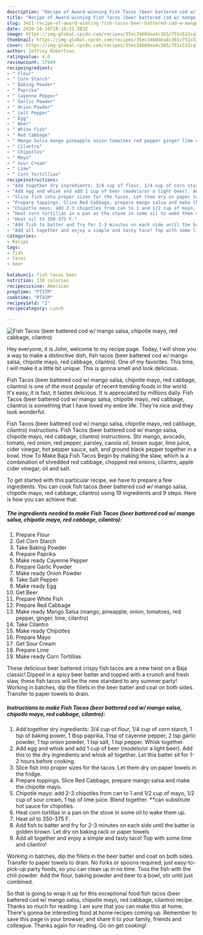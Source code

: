 ```yaml
---
description: "Recipe of Award-winning Fish Tacos (beer battered cod w/ mango salsa, chipotle mayo, red cabbage, cilantro)"
title: "Recipe of Award-winning Fish Tacos (beer battered cod w/ mango salsa, chipotle mayo, red cabbage, cilantro)"
slug: 3411-recipe-of-award-winning-fish-tacos-beer-battered-cod-w-mango-salsa-chipotle-mayo-red-cabbage-cilantro
date: 2020-10-18T18:10:21.583Z
image: https://img-global.cpcdn.com/recipes/35ec3460dea4c365/751x532cq70/fish-tacos-beer-battered-cod-w-mango-salsa-chipotle-mayo-red-cabbage-cilantro-recipe-main-photo.jpg
thumbnail: https://img-global.cpcdn.com/recipes/35ec3460dea4c365/751x532cq70/fish-tacos-beer-battered-cod-w-mango-salsa-chipotle-mayo-red-cabbage-cilantro-recipe-main-photo.jpg
cover: https://img-global.cpcdn.com/recipes/35ec3460dea4c365/751x532cq70/fish-tacos-beer-battered-cod-w-mango-salsa-chipotle-mayo-red-cabbage-cilantro-recipe-main-photo.jpg
author: Jeffrey Robertson
ratingvalue: 4.6
reviewcount: 17049
recipeingredient:
- " Flour"
- " Corn Starch"
- " Baking Powder"
- " Paprika"
- " Cayenne Pepper"
- " Garlic Powder"
- " Onion Powder"
- " Salt Pepper"
- " Egg"
- " Beer"
- " White Fish"
- " Red Cabbage"
- " Mango Salsa mango pineapple onion tomatoes red pepper ginger lime cilantro"
- " Cilantro"
- " Chipotles"
- " Mayo"
- " Sour Cream"
- " Lime"
- " Corn Tortillias"
recipeinstructions:
- "Add together dry ingredients: 3/4 cup of flour, 1/4 cup of corn starch, 1 tsp of baking power, 1 tbsp paprika, 1 tsp of cayenne pepper, 2 tsp garlic powder, 1 tsp onion powder, 1 tsp salt, 1 tsp pepper. Whisk together."
- "Add egg and whisk and add 1 cup of beer (modelo/or a light beer). Add this to the dry ingredients and whisk all together. Let this batter sit for 1-2 hours before cooking."
- "Slice fish into proper sizes for the tacos. Let them dry on paper towels in the fridge."
- "Prepare toppings. Slice Red Cabbage, prepare mango salsa and make the chipotle mayo."
- "Chipotle mayo: add 2-3 chipotles from can to 1 and 1/2 cup of mayo, 1/2 cup of sour cream, 1 tsp of lime juice. Blend together. **can substitute hot sauce for chipotles."
- "Heat corn tortillas in a pan on the stove in some oil to wake them up."
- "Heat oil to 350-375 F."
- "Add fish to batter and fry for 2-3 minutes on each side until the batter is golden brown. Let dry on baking rack or paper towels"
- "Add all together and enjoy a simple and tasty taco! Top with some lime and cilantro!"
categories:
- Recipe
tags:
- fish
- tacos
- beer

katakunci: fish tacos beer 
nutrition: 130 calories
recipecuisine: American
preptime: "PT37M"
cooktime: "PT41M"
recipeyield: "2"
recipecategory: Lunch

---
```



![Fish Tacos (beer battered cod w/ mango salsa, chipotle mayo, red cabbage, cilantro)](https://img-global.cpcdn.com/recipes/35ec3460dea4c365/751x532cq70/fish-tacos-beer-battered-cod-w-mango-salsa-chipotle-mayo-red-cabbage-cilantro-recipe-main-photo.jpg)

Hey everyone, it is John, welcome to my recipe page. Today, I will show you a way to make a distinctive dish, fish tacos (beer battered cod w/ mango salsa, chipotle mayo, red cabbage, cilantro). One of my favorites. This time, I will make it a little bit unique. This is gonna smell and look delicious.

Fish Tacos (beer battered cod w/ mango salsa, chipotle mayo, red cabbage, cilantro) is one of the most popular of recent trending foods in the world. It's easy, it is fast, it tastes delicious. It is appreciated by millions daily. Fish Tacos (beer battered cod w/ mango salsa, chipotle mayo, red cabbage, cilantro) is something that I have loved my entire life. They're nice and they look wonderful.

Fish Tacos (beer battered cod w/ mango salsa, chipotle mayo, red cabbage, cilantro) instructions. Fish Tacos (beer battered cod w/ mango salsa, chipotle mayo, red cabbage, cilantro) instructions. Stir mango, avocado, tomato, red onion, red pepper, parsley, canola oil, brown sugar, lime juice, cider vinegar, hot pepper sauce, salt, and ground black pepper together in a bowl. How To Make Baja Fish Tacos Begin by making the slaw, which is a combination of shredded red cabbage, chopped red onions, cilantro, apple cider vinegar, oil and salt.


To get started with this particular recipe, we have to prepare a few ingredients. You can cook fish tacos (beer battered cod w/ mango salsa, chipotle mayo, red cabbage, cilantro) using 19 ingredients and 9 steps. Here is how you can achieve that.

<!--inarticleads1-->

##### The ingredients needed to make Fish Tacos (beer battered cod w/ mango salsa, chipotle mayo, red cabbage, cilantro):

1. Prepare  Flour
1. Get  Corn Starch
1. Take  Baking Powder
1. Prepare  Paprika
1. Make ready  Cayenne Pepper
1. Prepare  Garlic Powder
1. Make ready  Onion Powder
1. Take  Salt Pepper
1. Make ready  Egg
1. Get  Beer
1. Prepare  White Fish
1. Prepare  Red Cabbage
1. Make ready  Mango Salsa (mango, pineapple, onion, tomatoes, red pepper, ginger, lime, cilantro)
1. Take  Cilantro
1. Make ready  Chipotles
1. Prepare  Mayo
1. Get  Sour Cream
1. Prepare  Lime
1. Make ready  Corn Tortillias


These delicious beer battered crispy fish tacos are a new twist on a Baja classic! Dipped in a spicy beer batter and topped with a crunch and fresh slaw, these fish tacos will be the new standard to any summer party! Working in batches, dip the fillets in the beer batter and coat on both sides. Transfer to paper towels to drain. 

<!--inarticleads2-->

##### Instructions to make Fish Tacos (beer battered cod w/ mango salsa, chipotle mayo, red cabbage, cilantro):

1. Add together dry ingredients: 3/4 cup of flour, 1/4 cup of corn starch, 1 tsp of baking power, 1 tbsp paprika, 1 tsp of cayenne pepper, 2 tsp garlic powder, 1 tsp onion powder, 1 tsp salt, 1 tsp pepper. Whisk together.
1. Add egg and whisk and add 1 cup of beer (modelo/or a light beer). Add this to the dry ingredients and whisk all together. Let this batter sit for 1-2 hours before cooking.
1. Slice fish into proper sizes for the tacos. Let them dry on paper towels in the fridge.
1. Prepare toppings. Slice Red Cabbage, prepare mango salsa and make the chipotle mayo.
1. Chipotle mayo: add 2-3 chipotles from can to 1 and 1/2 cup of mayo, 1/2 cup of sour cream, 1 tsp of lime juice. Blend together. **can substitute hot sauce for chipotles.
1. Heat corn tortillas in a pan on the stove in some oil to wake them up.
1. Heat oil to 350-375 F.
1. Add fish to batter and fry for 2-3 minutes on each side until the batter is golden brown. Let dry on baking rack or paper towels
1. Add all together and enjoy a simple and tasty taco! Top with some lime and cilantro!


Working in batches, dip the fillets in the beer batter and coat on both sides. Transfer to paper towels to drain. No forks or spoons required, just easy-to-pick-up party foods, so you can clean up in no time. Toss the fish with the chili powder. Add the flour, baking powder and beer to a bowl, stir until just combined. 

So that is going to wrap it up for this exceptional food fish tacos (beer battered cod w/ mango salsa, chipotle mayo, red cabbage, cilantro) recipe. Thanks so much for reading. I am sure that you can make this at home. There's gonna be interesting food at home recipes coming up. Remember to save this page in your browser, and share it to your family, friends and colleague. Thanks again for reading. Go on get cooking!
